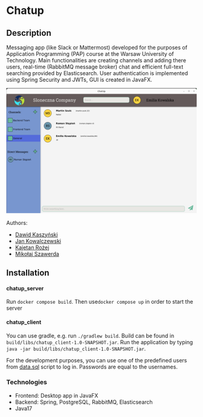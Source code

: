 # Chatup

## Description
Messaging app (like Slack or Mattermost) developed for the purposes of Application Programming (PAP) course at the Warsaw University of Technology.
Main functionalities are creating channels and adding there users, real-time (RabbitMQ message broker) chat and efficient full-text searching provided by Elasticsearch.
User authentication is implemented using Spring Security and JWTs, GUI is created in JavaFX. 

![](docs/img/home.png)

Authors:
- [Dawid Kaszyński](https://github.com/dawidkasz)
- [Jan Kowalczewski](https://github.com/jkowalc)
- [Kajetan Rożej](https://github.com/Kajotello)
- [Mikołaj Szawerda](https://github.com/MikolajSzawerda)

## Installation
#### chatup_server
Run `docker compose build`. Then use`docker compose up` in order to start the server

#### chatup_client
You can use gradle, e.g. run `./gradlew build`.
Build can be found in `build/libs/chatup_client-1.0-SNAPSHOT.jar`.
Run the application by typing `java -jar build/libs/chatup_client-1.0-SNAPSHOT.jar`.

For the development purposes, you can use one of the predefined users 
from [data.sql](chatup_server/src/main/resources/data.sql) script to log in. 
Passwords are equal to the usernames.

### Technologies
- Frontend: Desktop app in JavaFX
- Backend: Spring, PostgreSQL, RabbitMQ, Elasticsearch
- Java17